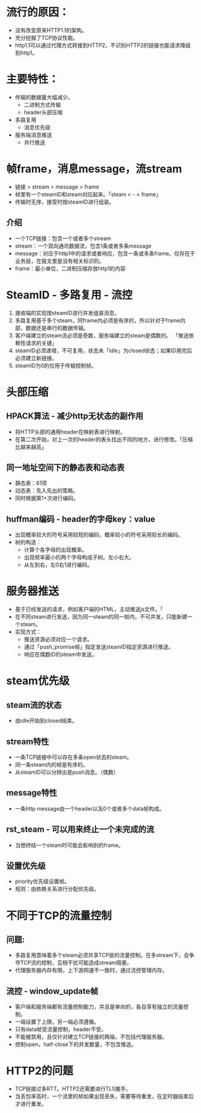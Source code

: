 # 流行的原因：
- 没有改变原来HTTP1.1的架构。
- 充分挖掘了TCP协议性能。
- http1.1可以通过代理方式转接到HTTP2，不识别HTTP2的链接也能请求降级到http1。

# 主要特性：
- 传输的数据量大幅减少。
  - 二进制方式传输
  - header头部压缩
- 多路复用
  - 消息优先级
- 服务端消息推送
  - 并行推送

# 帧frame，消息message，流stream
- 链接 > stream > message > frame
- 帧里有一个steamID和steam对应起来。「steam < - > frame」
- 传输时无序，接受时按steamID进行组装。

## 介绍
- 一个TCP链接：包含一个或者多个stream
- stream：一个双向通讯数据流，包含1条或者多条message
- message：对应于http1中的请求或者响应，包含一条或多条frame。仅存在于业务层，在报文里是没有相关标识的。
- frame：最小单位，二进制压缩存放http1的内容

# SteamID - 多路复用 - 流控
1. 接收端的实现按steamID进行并发组装消息。
2. 多路复用基于多个steam，同frame内必须是有序的，所以针对于frame内部，数据还是串行的数据传输。
3. 客户端建立的steam流必须是奇数，服务端建立的steam是偶数的。 「推送依赖性请求的关键」
4. steamID必须递增，不可复用，状态未「idle」为closed状态；如果ID用完后必须建立新链接。
5. steamID为0的仅用于传输控制帧。

# 头部压缩
## HPACK算法 - 减少http无状态的副作用
- 将HTTP头部的通用header在映射表进行映射。
- 在第二次开始，对上一次的header的表头找出不同的地方，进行修改。「压缩比越来越高」

## 同一地址空间下的静态表和动态表
- 静态表：61项
- 动态表：先入先出的策略。
- 同时根据第1+次进行编码。

## huffman编码 - header的字母key：value
- 出现概率较大的符号采用较短的编码，概率较小的符号采用较长的编码。
- 树的构造：
  - 计算个各字母的出现概率。
  - 出现频率最小的两个字母构成子树。左小右大。
  - 从左到右，左0右1进行编码。

# 服务器推送
- 基于已经发送的请求，例如客户端的HTML，主动推送js文件。「
- 在不同steam进行发送，因为同一steam的同一帧内，不可并发，只能新建一个steam。
- 实现方式：
  - 推送资源必须对应一个请求。
  - 通过「push_promise帧」指定发送steamID指定资源进行推送。
  - 响应在偶数ID的steam中发送。


# steam优先级

## steam流的状态
- 由idle开始到closed结束。
## stream特性
- 一条TCP链接中可以存在多条open状态的steam。
- 同一条steam内的帧是有序的。
- 从steamID可以分辨出是push消息。（偶数）

## message特性
- 一条http message由一个header以及0个或者多个data帧构成。
## rst_steam - 可以用来终止一个未完成的流
- 当想终结一个steam时可能会影响别的frame。

## 设置优先级
- priority优先级设置帧。
- 规则：由依赖关系进行分配优先级。

# 不同于TCP的流量控制
## 问题:
- 多路复用意味着多个steam必须共享TCP层的流量控制。在多stream下，会争夺TCP流的控制，互相干扰可能造成stream阻塞。
- 代理服务器内存有限，上下游网速不一致时，通过流控管理内存。

## 流控 - window_update帧
- 客户端和服务端都有流量控制能力，并且是单向的，各自享有独立的流量控制。
- 一端设置了上限，另一端必须遵循。
- 只有data帧受流量控制，header不受。
- 不能被禁用，且仅针对建立TCP链接的两端，不包括代理服务器。
- 控制open，half-close下的并发数量，不包含推送。

# HTTP2的问题
- TCP链接过多RTT。HTTP2还需要进行TLS握手。
- 当丢包率高时，一个流里的帧如果出现丢失，需要等待重发，在定时器结束后才进行重发。

